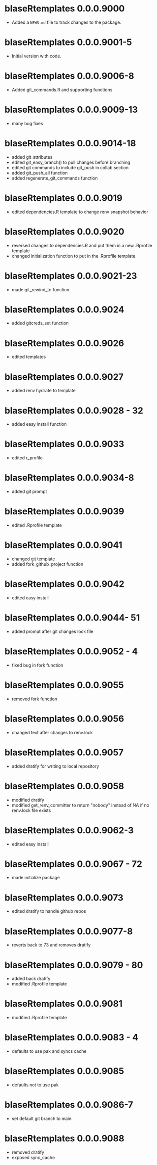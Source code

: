 # blaseRtemplates 0.0.0.9000

* Added a `NEWS.md` file to track changes to the package.

# blaseRtemplates 0.0.0.9001-5

* Initial version with code.

# blaseRtemplates 0.0.0.9006-8

* Added git_commands.R and supporting functions.

# blaseRtemplates 0.0.0.9009-13

* many bug fixes


# blaseRtemplates 0.0.0.9014-18 

* added git_attributes
* edited git_easy_branch() to pull changes before branching
* edited git commands to include git_push in collab section
* added git_push_all function
* added regenerate_git_commands function

# blaseRtemplates 0.0.0.9019

* edited dependencies.R template to change renv snapshot behavior

# blaseRtemplates 0.0.0.9020

* reversed changes to dependencies.R and put them in a new .Rprofile template
* changed initialization function to put in the .Rprofile template

# blaseRtemplates 0.0.0.9021-23

* made git_rewind_to function

# blaseRtemplates 0.0.0.9024

* added gitcreds_set function

# blaseRtemplates 0.0.0.9026

* edited templates

# blaseRtemplates 0.0.0.9027

* added renv hydrate to template

# blaseRtemplates 0.0.0.9028 - 32 

* added easy install function

# blaseRtemplates 0.0.0.9033

* edited r_profile

# blaseRtemplates 0.0.0.9034-8

* added git prompt

# blaseRtemplates 0.0.0.9039

* edited .Rprofile template

# blaseRtemplates 0.0.0.9041

* changed git template
* added fork_github_project function

# blaseRtemplates 0.0.0.9042

* edited easy install 

# blaseRtemplates 0.0.0.9044- 51 

* added prompt after git changes lock file

# blaseRtemplates 0.0.0.9052 - 4 

* fixed bug in fork function

# blaseRtemplates 0.0.0.9055

* removed fork function

# blaseRtemplates 0.0.0.9056

* changed text after changes to renv.lock

# blaseRtemplates 0.0.0.9057

* added dratify for writing to local repository 

# blaseRtemplates 0.0.0.9058

* modified dratify
* modified get_renv_committer to return "nobody" instead of NA if no renv.lock file exists

# blaseRtemplates 0.0.0.9062-3

* edited easy install

# blaseRtemplates 0.0.0.9067 - 72 

* made initialize package

# blaseRtemplates 0.0.0.9073

* edited dratify to handle github repos

# blaseRtemplates 0.0.0.9077-8

* reverts back to 73 and removes dratify

# blaseRtemplates 0.0.0.9079 - 80

* added back dratify
* modified .Rprofile template

# blaseRtemplates 0.0.0.9081

* modified .Rprofile template

# blaseRtemplates 0.0.0.9083 - 4

* defaults to use pak and syncs cache

# blaseRtemplates 0.0.0.9085

* defaults not to use pak

# blaseRtemplates 0.0.0.9086-7

* set default git branch to main

# blaseRtemplates 0.0.0.9088

* removed dratify
* exposed sync_cache
